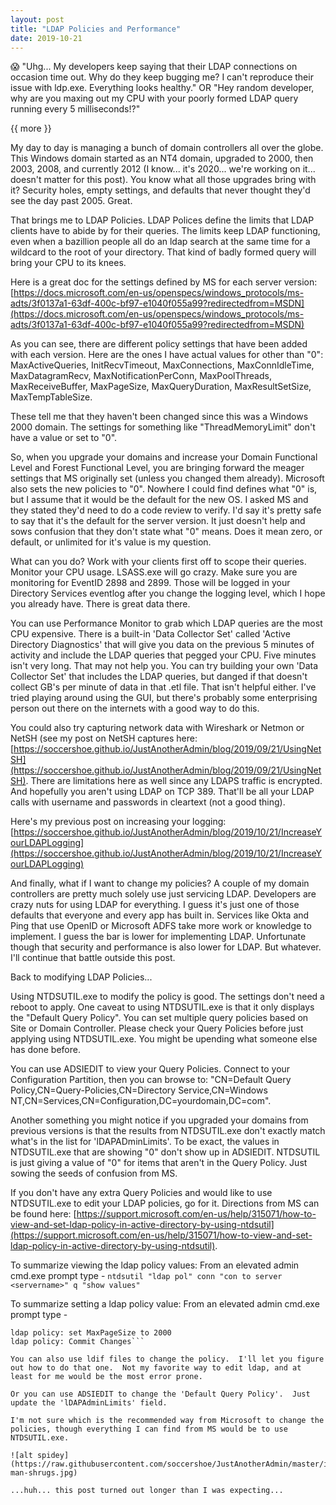 ```yaml
---
layout: post
title: "LDAP Policies and Performance"
date: 2019-10-21
---
```


:scream:  "Uhg...  My developers keep saying that their LDAP connections on occasion time out.  Why do they keep bugging me?  I can't reproduce their issue with ldp.exe.  Everything looks healthy."  OR "Hey random developer, why are you maxing out my CPU with your poorly formed LDAP query running every 5 milliseconds!?"

{{ more }}

My day to day is managing a bunch of domain controllers all over the globe.  This Windows domain started as an NT4 domain, upgraded to 2000, then 2003, 2008, and currently 2012 (I know...  it's 2020... we're working on it... doesn't matter for this post).  You know what all those upgrades bring with it?  Security holes, empty settings, and defaults that never thought they'd see the day past 2005.  Great.  

That brings me to LDAP Policies.  LDAP Polices define the limits that LDAP clients have to abide by for their queries.  The limits keep LDAP functioning, even when a bazillion people all do an ldap search at the same time for a wildcard to the root of your directory.  That kind of badly formed query will bring your CPU to its knees.  

Here is a great doc for the settings defined by MS for each server version: [https://docs.microsoft.com/en-us/openspecs/windows_protocols/ms-adts/3f0137a1-63df-400c-bf97-e1040f055a99?redirectedfrom=MSDN](https://docs.microsoft.com/en-us/openspecs/windows_protocols/ms-adts/3f0137a1-63df-400c-bf97-e1040f055a99?redirectedfrom=MSDN)

As you can see, there are different policy settings that have been added with each version.  Here are the ones I have actual values for other than "0": MaxActiveQueries, InitRecvTimeout, MaxConnections, MaxConnIdleTime, MaxDatagramRecv, MaxNotificationPerConn, MaxPoolThreads, MaxReceiveBuffer, MaxPageSize, MaxQueryDuration, MaxResultSetSize, MaxTempTableSize.

These tell me that they haven't been changed since this was a Windows 2000 domain.  The settings for something like "ThreadMemoryLimit" don't have a value or set to "0".  

So, when you upgrade your domains and increase your Domain Functional Level and Forest Functional Level, you are bringing forward the meager settings that MS originally set (unless you changed them already).  Microsoft also sets the new policies to "0".  Nowhere I could find defines what "0" is, but I assume that it would be the default for the new OS.  I asked MS and they stated they'd need to do a code review to verify.  I'd say it's pretty safe to say that it's the default for the server version.  It just doesn't help and sows confusion that they don't state what "0" means.  Does it mean zero, or default, or unlimited for it's value is my question.

What can you do?  Work with your clients first off to scope their queries.  Monitor your CPU usage.  LSASS.exe will go crazy.  Make sure you are monitoring for EventID 2898 and 2899.  Those will be logged in your Directory Services eventlog after you change the logging level, which I hope you already have.  There is great data there.

You can use Performance Monitor to grab which LDAP queries are the most CPU expensive.  There is a built-in 'Data Collector Set' called 'Active Directory Diagnostics' that will give you data on the previous 5 minutes of activity and include the LDAP queries that pegged your CPU.  Five minutes isn't very long.  That may not help you.  You can try building your own 'Data Collector Set' that includes the LDAP queries, but danged if that doesn't collect GB's per minute of data in that .etl file.  That isn't helpful either.  I've tried playing around using the GUI, but there's probably some enterprising person out there on the internets with a good way to do this.  

You could also try capturing network data with Wireshark or Netmon or NetSH (see my post on NetSH captures here: [https://soccershoe.github.io/JustAnotherAdmin/blog/2019/09/21/UsingNetSH](https://soccershoe.github.io/JustAnotherAdmin/blog/2019/09/21/UsingNetSH).  There are limitations here as well since any LDAPS traffic is encrypted.  And hopefully you aren't using LDAP on TCP 389.  That'll be all your LDAP calls with username and passwords in cleartext (not a good thing).

Here's my previous post on increasing your logging: [https://soccershoe.github.io/JustAnotherAdmin/blog/2019/10/21/IncreaseYourLDAPLogging](https://soccershoe.github.io/JustAnotherAdmin/blog/2019/10/21/IncreaseYourLDAPLogging)

And finally, what if I want to change my policies?  A couple of my domain controllers are pretty much solely use just servicing LDAP.  Developers are crazy nuts for using LDAP for everything.  I guess it's just one of those defaults that everyone and every app has built in.  Services like Okta and Ping that use OpenID or Microsoft ADFS take more work or knowledge to implement.  I guess the bar is lower for implementing LDAP.  Unfortunate though that security and performance is also lower for LDAP.  But whatever.  I'll continue that battle outside this post.

Back to modifying LDAP Policies...

Using NTDSUTIL.exe to modify the policy is good.  The settings don't need a reboot to apply.  One caveat to using NTDSUTIL.exe is that it only displays the "Default Query Policy".  You can set multiple query policies based on Site or Domain Controller.  Please check your Query Policies before just applying using NTDSUTIL.exe.  You might be upending what someone else has done before.

You can use ADSIEDIT to view your Query Policies.  Connect to your Configuration Partition, then you can browse to: "CN=Default Query Policy,CN=Query-Policies,CN=Directory Service,CN=Windows NT,CN=Services,CN=Configuration,DC=yourdomain,DC=com".

Another something you might notice if you upgraded your domains from previous versions is that the results from NTDSUTIL.exe don't exactly match what's in the list for 'lDAPADminLimits'.  To be exact, the values in NTDSUTIL.exe that are showing "0" don't show up in ADSIEDIT.  NTDSUTIL is just giving a value of "0" for items that aren't in the Query Policy.  Just sowing the seeds of confusion from MS.  

If you don't have any extra Query Policies and would like to use NTDSUTIL.exe to edit your LDAP policies, go for it.  Directions from MS can be found here: [https://support.microsoft.com/en-us/help/315071/how-to-view-and-set-ldap-policy-in-active-directory-by-using-ntdsutil](https://support.microsoft.com/en-us/help/315071/how-to-view-and-set-ldap-policy-in-active-directory-by-using-ntdsutil).

To summarize viewing the ldap policy values:  From an elevated admin cmd.exe prompt type - ```ntdsutil "ldap pol" conn "con to server <servername>" q "show values"```

To summarize setting a ldap policy value:  From an elevated admin cmd.exe prompt type - 
```ntdsutil "ldap pol" conn "con to server <servername>" q
ldap policy: set MaxPageSize to 2000
ldap policy: Commit Changes```

You can also use ldif files to change the policy.  I'll let you figure out how to do that one.  Not my favorite way to edit ldap, and at least for me would be the most error prone.  

Or you can use ADSIEDIT to change the 'Default Query Policy'.  Just update the 'lDAPAdminLimits' field.  

I'm not sure which is the recommended way from Microsoft to change the policies, though everything I can find from MS would be to use NTDSUTIL.exe.  

![alt spidey](https://raw.githubusercontent.com/soccershoe/JustAnotherAdmin/master/images/spider-man-shrugs.jpg)

...huh... this post turned out longer than I was expecting...
